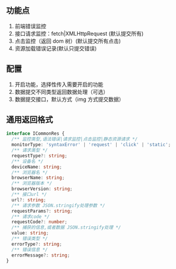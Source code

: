 ## 功能点

1. 前端错误监控
2. 接口请求监控：fetch|XMLHttpRequest (默认提交所有)
3. 点击监控（返回 dom 树）(默认提交所有点击)
4. 资源加载错误记录(默认只提交错误)

## 配置

1. 开启功能，选择性传入需要开启的功能
2. 数据提交不同类型返回数据处理（可选）
3. 数据提交接口，默认方式（img 方式提交数据）

## 通用返回格式

```ts
interface ICommonRes {
  /** 监控类型,语法错误|请求监控|点击监控|静态资源请求 */
  monitorType: 'syntaxError' | 'request' | 'click' | 'static';
  /** 请求类型 */
  requestType?: string;
  /** 设备名 */
  deviceName: string;
  /** 浏览器名 */
  browserName: string;
  /** 浏览器版本 */
  browserVersion: string;
  /** 接口url */
  url?: string;
  /** 请求参数 JSON.stringify处理参数 */
  requestParams?: string;
  /** 请求code */
  requestCode?: number;
  /** 捕获的信息,或者数据 JSON.stringify处理 */
  value: string;
  /** 错误类型 */
  errorType?: string;
  /** 错误信息 */
  errorMessage?: string;
}
```
